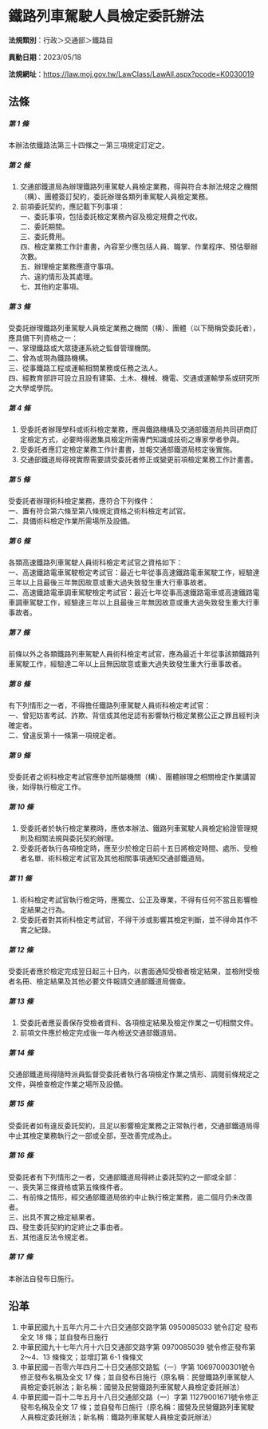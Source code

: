 # 鐵路列車駕駛人員檢定委託辦法



**法規類別**：行政＞交通部＞鐵路目

**異動日期**：2023/05/18  

**法規網址**：https://law.moj.gov.tw/LawClass/LawAll.aspx?pcode=K0030019



## 法條
##### 第 1 條
本辦法依鐵路法第三十四條之一第三項規定訂定之。

##### 第 2 條
1. 交通部鐵道局為辦理鐵路列車駕駛人員檢定業務，得與符合本辦法規定之機關（構）、團體簽訂契約，委託辦理各類列車駕駛人員檢定業務。
1. 前項委託契約，應記載下列事項：  
一、委託事項，包括委託檢定業務內容及檢定規費之代收。  
二、委託期間。  
三、委託費用。  
四、檢定業務工作計畫書，內容至少應包括人員、職掌、作業程序、預估舉辦次數。  
五、辦理檢定業務應遵守事項。  
六、違約情形及其處理。  
七、其他約定事項。

##### 第 3 條
受委託辦理鐵路列車駕駛人員檢定業務之機關（構）、團體（以下簡稱受委託者），應具備下列資格之一：  
一、掌理鐵路或大眾捷運系統之監督管理機關。  
二、曾為或現為鐵路機構。  
三、從事鐵路工程或運輸相關業務或任務之法人。  
四、經教育部許可設立且設有建築、土木、機械、機電、交通或運輸學系或研究所之大學或學院。

##### 第 4 條
1. 受委託者辦理學科或術科檢定業務，應與鐵路機構及交通部鐵道局共同研商訂定檢定方式，必要時得邀集具檢定所需專門知識或技術之專家學者參與。
1. 受委託者應訂定檢定業務工作計畫書，並報交通部鐵道局核定後實施。
1. 交通部鐵道局得視實際需要請受委託者修正或變更前項檢定業務工作計畫書。

##### 第 5 條
受委託者辦理術科檢定業務，應符合下列條件：  
一、置有符合第六條至第八條規定資格之術科檢定考試官。  
二、具備術科檢定作業所需場所及設備。

##### 第 6 條
各類高速鐵路列車駕駛人員術科檢定考試官之資格如下：  
一、高速鐵路電車駕駛檢定考試官：最近七年從事高速鐵路電車駕駛工作，經驗達三年以上且最後三年無因故意或重大過失致發生重大行車事故者。  
二、高速鐵路電車調車駕駛檢定考試官：最近七年從事高速鐵路電車或高速鐵路電車調車駕駛工作，經驗達三年以上且最後三年無因故意或重大過失致發生重大行車事故者。

##### 第 7 條
前條以外之各類鐵路列車駕駛人員術科檢定考試官，應為最近十年從事該類鐵路列車駕駛工作，經驗達二年以上且無因故意或重大過失致發生重大行車事故者。

##### 第 8 條
有下列情形之一者，不得擔任鐵路列車駕駛人員術科檢定考試官：  
一、曾犯妨害考試、詐欺、背信或其他足認有影響執行檢定業務公正之罪且經判決確定者。  
二、曾違反第十一條第一項規定者。

##### 第 9 條
受委託者之術科檢定考試官應參加所屬機關（構）、團體辦理之相關檢定作業講習後，始得執行檢定工作。

##### 第 10 條
1. 受委託者於執行檢定業務時，應依本辦法、鐵路列車駕駛人員檢定給證管理規則及相關法規與委託契約辦理。
1. 受委託者執行各項檢定時，應至少於檢定日前十五日將檢定時間、處所、受檢者名單、術科檢定考試官及其他相關事項通知交通部鐵道局。

##### 第 11 條
1. 術科檢定考試官執行檢定時，應獨立、公正及專業，不得有任何不當且影響檢定結果之行為。
1. 受委託者對其術科檢定考試官，不得干涉或影響其檢定判斷，並不得命其作不實之紀錄。

##### 第 12 條
受委託者應於檢定完成翌日起三十日內，以書面通知受檢者檢定結果，並檢附受檢者名冊、檢定結果及其他必要文件報請交通部鐵道局備查。

##### 第 13 條
1. 受委託者應妥善保存受檢者資料、各項檢定結果及檢定作業之一切相關文件。
1. 前項文件應於檢定完成後一年內檢送交通部鐵道局。

##### 第 14 條
交通部鐵道局得隨時派員監督受委託者執行各項檢定作業之情形、調閱前條規定之文件，與檢查檢定作業之場所及設備。

##### 第 15 條
受委託者如有違反委託契約，且足以影響檢定業務之正常執行者，交通部鐵道局得中止其檢定業務執行之一部或全部，至改善完成為止。

##### 第 16 條
受委託者有下列情形之一者，交通部鐵道局得終止委託契約之一部或全部：  
一、喪失第三條資格或第五條條件者。  
二、有前條之情形，經交通部鐵道局依約中止執行檢定業務，逾二個月仍未改善者。  
三、出具不實之檢定結果者。  
四、發生委託契約約定終止之事由者。  
五、其他違反法令規定者。

##### 第 17 條
本辦法自發布日施行。

## 沿革
1. 中華民國九十五年六月二十六日交通部交路字第 0950085033 號令訂定 發布全文 18 條；並自發布日施行
1. 中華民國九十七年六月十六日交通部交路字第 0970085039 號令修正發布第 2～4、13 條條文；並增訂第 6-1  條條文
1. 中華民國一百零六年四月二十日交通部交路監（一）字第 10697000301號令修正發布名稱及全文 17 條；並自發布日施行（原名稱：民營鐵路列車駕駛人員檢定委託辦法；新名稱：國營及民營鐵路列車駕駛人員檢定委託辦法）
1. 中華民國一百十二年五月十八日交通部交路（一）字第 11279001671號令修正發布名稱及全文 17 條；並自發布日施行（原名稱：國營及民營鐵路列車駕駛人員檢定委託辦法；新名稱：鐵路列車駕駛人員檢定委託辦法）
